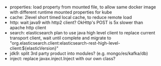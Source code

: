 * properties: load property from mounted file, to allow same docker image with different runtime mounted properties for kube 
* cache: 2level short timed local cache, to reduce remote load
* http: wait java9 with http2 client? OkHttp's POST is 5x slower than apache http client 
* search: elasticsearch plan to use java high level client to replace current transport client, wait until complete and migrate to "org.elasticsearch.client:elasticsearch-rest-high-level-client:${elasticVersion}"
* jdk9: split 3rd party product into modules? (e.g. mongo/es/kafka/db)
* inject: replace javax.inject.Inject with our own class? 
